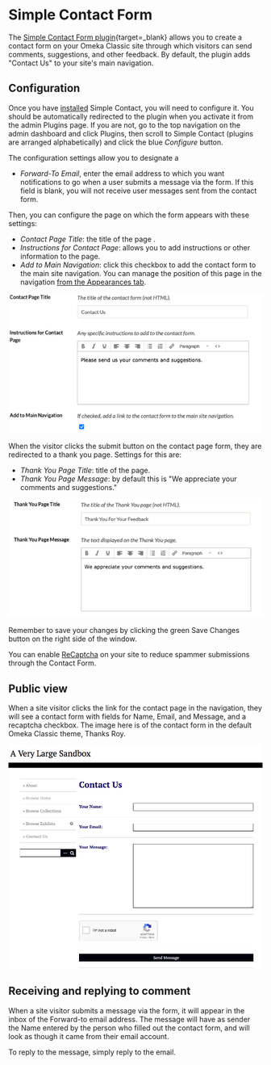 # Simple Contact Form

The [Simple Contact Form plugin](https://omeka.org/classic/plugins/SimpleContactForm/){target=_blank} allows you to create a contact form on your Omeka Classic site through which visitors can send comments, suggestions, and other feedback. By default, the plugin adds "Contact Us" to your site's main navigation.

## Configuration

Once you have [installed](../Admin/Adding_and_Managing_Plugins.md) Simple Contact, you will need to configure it. You should be automatically redirected to the plugin when you activate it from the admin Plugins page. If you are not, go to the top navigation on the admin dashboard and click Plugins, then scroll to Simple Contact (plugins are arranged alphabetically) and click the blue *Configure* button.

The configuration settings allow you to designate a 

- *Forward-To Email*, enter the email address to which you want notifications to go when a user submits a message via the form.  If this field is blank, you will not receive user messages sent from the contact form.

Then, you can configure the page on which the form appears with these settings: 

- *Contact Page Title*: the title of the page .
- *Instructions for Contact Page*: allows you to add instructions or other information to the page.
- *Add to Main Navigation*: click this checkbox to add the contact form to the main site navigation. You can manage the position of this page in the navigation [from the Appearances tab](../Admin/Appearance/Navigation.md).

![contact page settings](../doc_files/plugin_images/simplecontact4.png)

When the visitor clicks the submit button on the contact page form, they are redirected to a thank you page. Settings for this are:

- *Thank You Page Title*:  title of the page.
- *Thank You Page Message*: by default this is "We appreciate your comments and suggestions."

![thank you page settings](../doc_files/plugin_images/simplecontact5.png)

Remember to save your changes by clicking the green Save Changes button on the right side of the window. 

You can enable [ReCaptcha](../Admin/Settings/ReCaptcha.md) on your site to reduce spammer submissions through the Contact Form.

## Public view
When a site visitor clicks the link for the contact page in the navigation, they will see a contact form with fields for Name, Email, and Message, and a recaptcha checkbox. The image here is of the contact form in the default Omeka Classic theme, Thanks Roy. 

![Contact Us page. The navigation menu for the site is on the left side of the page. In the main content area are two small fields for Name and Email entry, and a large text area for entering a message.](../doc_files/plugin_images/simplecontact_public.png)

## Receiving and replying to comment
When a site visitor submits a message via the form, it will appear in the inbox of the Forward-to email address. The message will have as sender the Name entered by the person who filled out the contact form, and will look as though it came from their email account.

To reply to the message, simply reply to the email. 
